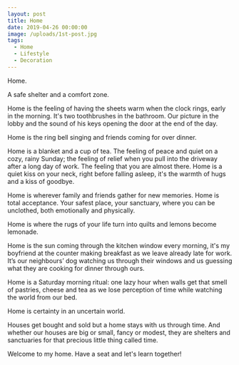 ```yaml
---
layout: post
title: Home
date: 2019-04-26 00:00:00
image: /uploads/1st-post.jpg
tags:
  - Home
  - Lifestyle
  - Decoration
---
```


Home.

A safe shelter and a comfort zone.

Home is the feeling of having the sheets warm when the clock rings, early in the morning. It's two toothbrushes in the bathroom. Our picture in the lobby and the sound of his keys opening the door at the end of the day.

Home is the ring bell singing and friends coming for over dinner. 

Home is a blanket and a cup of tea. The feeling of peace and quiet on a cozy, rainy Sunday; the feeling of relief when you pull into the driveway after a long day of work. The feeling that you are almost there. Home is a quiet kiss on your neck, right before falling asleep, it's the warmth of hugs and a kiss of goodbye.

Home is wherever family and friends gather for new memories. Home is total acceptance. Your safest place, your sanctuary, where you can be unclothed, both emotionally and physically.

Home is where the rugs of your life turn into quilts and lemons become lemonade.

Home is the sun coming through the kitchen window every morning, it's my boyfriend at the counter making breakfast as we leave already late for work. It’s our neighbours’ dog watching us through their windows and us guessing what they are cooking for dinner through ours.

Home is a Saturday morning ritual: one lazy hour when walls get that smell of pastries, cheese and tea as we lose perception of time while watching the world from our bed.

Home is certainty in an uncertain world.

Houses get bought and sold but a home stays with us through time. And whether our houses are big or small, fancy or modest, they are shelters and sanctuaries for that precious little thing called time.

Welcome to my home. Have a seat and let's learn together\!